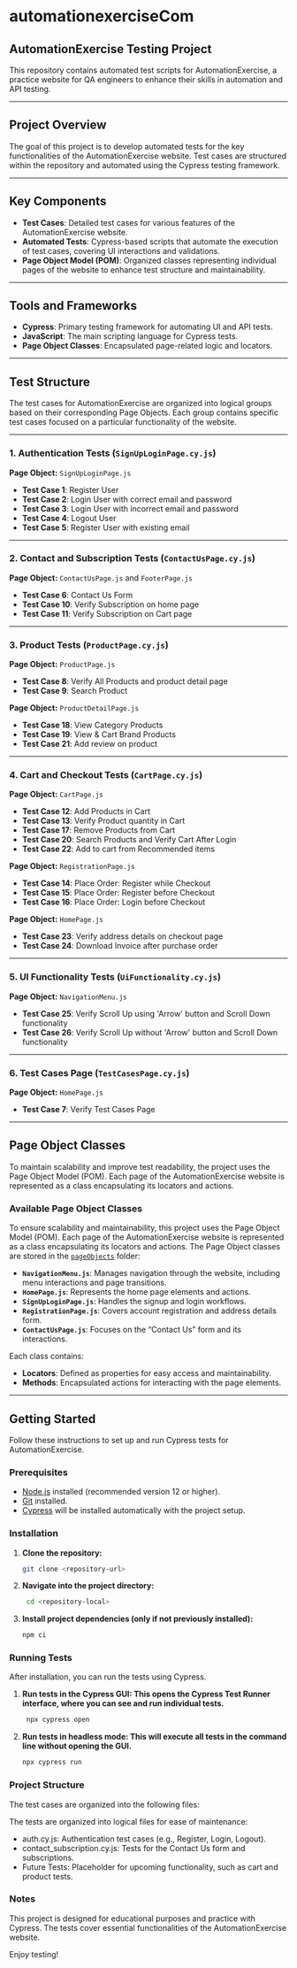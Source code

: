 # automationexerciseCom
## AutomationExercise Testing Project

This repository contains automated test scripts for AutomationExercise, a practice website for QA engineers to enhance their skills in automation and API testing.

---

## Project Overview

The goal of this project is to develop automated tests for the key functionalities of the AutomationExercise website. Test cases are structured within the repository and automated using the Cypress testing framework.

---

## Key Components

- **Test Cases**: Detailed test cases for various features of the AutomationExercise website.
- **Automated Tests**: Cypress-based scripts that automate the execution of test cases, covering UI interactions and validations.
- **Page Object Model (POM)**: Organized classes representing individual pages of the website to enhance test structure and maintainability.

---

## Tools and Frameworks

- **Cypress**: Primary testing framework for automating UI and API tests.
- **JavaScript**: The main scripting language for Cypress tests.
- **Page Object Classes**: Encapsulated page-related logic and locators.

---

## Test Structure

The test cases for AutomationExercise are organized into logical groups based on their corresponding Page Objects. Each group contains specific test cases focused on a particular functionality of the website.

---

### **1. Authentication Tests (`SignUpLoginPage.cy.js`)**
**Page Object:** `SignUpLoginPage.js`  
- **Test Case 1**: Register User  
- **Test Case 2**: Login User with correct email and password  
- **Test Case 3**: Login User with incorrect email and password  
- **Test Case 4**: Logout User  
- **Test Case 5**: Register User with existing email  

---

### **2. Contact and Subscription Tests (`ContactUsPage.cy.js`)**
**Page Object:** `ContactUsPage.js` and `FooterPage.js`  
- **Test Case 6**: Contact Us Form  
- **Test Case 10**: Verify Subscription on home page  
- **Test Case 11**: Verify Subscription on Cart page  

---

### **3. Product Tests (`ProductPage.cy.js`)**
**Page Object:** `ProductPage.js`  
- **Test Case 8**: Verify All Products and product detail page  
- **Test Case 9**: Search Product  

**Page Object:** `ProductDetailPage.js`  
- **Test Case 18**: View Category Products  
- **Test Case 19**: View & Cart Brand Products  
- **Test Case 21**: Add review on product  

---

### **4. Cart and Checkout Tests (`CartPage.cy.js`)**
**Page Object:** `CartPage.js`  
- **Test Case 12**: Add Products in Cart  
- **Test Case 13**: Verify Product quantity in Cart  
- **Test Case 17**: Remove Products from Cart  
- **Test Case 20**: Search Products and Verify Cart After Login  
- **Test Case 22**: Add to cart from Recommended items  

**Page Object:** `RegistrationPage.js`  
- **Test Case 14**: Place Order: Register while Checkout  
- **Test Case 15**: Place Order: Register before Checkout  
- **Test Case 16**: Place Order: Login before Checkout  

**Page Object:** `HomePage.js`  
- **Test Case 23**: Verify address details on checkout page  
- **Test Case 24**: Download Invoice after purchase order  

---

### **5. UI Functionality Tests (`UiFunctionality.cy.js`)**
**Page Object:** `NavigationMenu.js`  
- **Test Case 25**: Verify Scroll Up using 'Arrow' button and Scroll Down functionality  
- **Test Case 26**: Verify Scroll Up without 'Arrow' button and Scroll Down functionality  

---

### **6. Test Cases Page (`TestCasesPage.cy.js`)**
**Page Object:** `HomePage.js`  
- **Test Case 7**: Verify Test Cases Page  

---

## Page Object Classes

To maintain scalability and improve test readability, the project uses the Page Object Model (POM). Each page of the AutomationExercise website is represented as a class encapsulating its locators and actions.

### Available Page Object Classes
To ensure scalability and maintainability, this project uses the Page Object Model (POM). Each page of the AutomationExercise website is represented as a class encapsulating its locators and actions.
The Page Object classes are stored in the [`pageObjects`](./cypress/pageObjects) folder:

- **`NavigationMenu.js`**: Manages navigation through the website, including menu interactions and page transitions.
- **`HomePage.js`**: Represents the home page elements and actions.
- **`SignUpLoginPage.js`**: Handles the signup and login workflows.
- **`RegistrationPage.js`**: Covers account registration and address details form.
- **`ContactUsPage.js`**: Focuses on the “Contact Us” form and its interactions.

Each class contains:
- **Locators**: Defined as properties for easy access and maintainability.
- **Methods**: Encapsulated actions for interacting with the page elements.

---

## Getting Started

Follow these instructions to set up and run Cypress tests for AutomationExercise.

### Prerequisites

- [Node.js](https://nodejs.org/) installed (recommended version 12 or higher).
- [Git](https://git-scm.com/) installed.
- [Cypress](https://www.cypress.io/) will be installed automatically with the project setup.

### Installation

1. **Clone the repository:**
   ```bash
   git clone <repository-url>

2. **Navigate into the project directory:**
   ```bash
    cd <repository-local>
3. **Install project dependencies (only if not previously installed):**
    ```bash
    npm ci

### Running Tests

After installation, you can run the tests using Cypress.

1. **Run tests in the Cypress GUI: This opens the Cypress Test Runner interface, where you can see and run individual tests.**
   ```bash
    npx cypress open
2. **Run tests in headless mode: This will execute all tests in the command line without opening the GUI.**
   ```bash
   npx cypress run
### Project Structure
The test cases are organized into the following files:

The tests are organized into logical files for ease of maintenance:
- auth.cy.js: Authentication test cases (e.g., Register, Login, Logout).
- contact_subscription.cy.js: Tests for the Contact Us form and subscriptions.
- Future Tests: Placeholder for upcoming functionality, such as cart and product tests.

### Notes
This project is designed for educational purposes and practice with Cypress. The tests cover essential functionalities of the AutomationExercise website.

Enjoy testing!